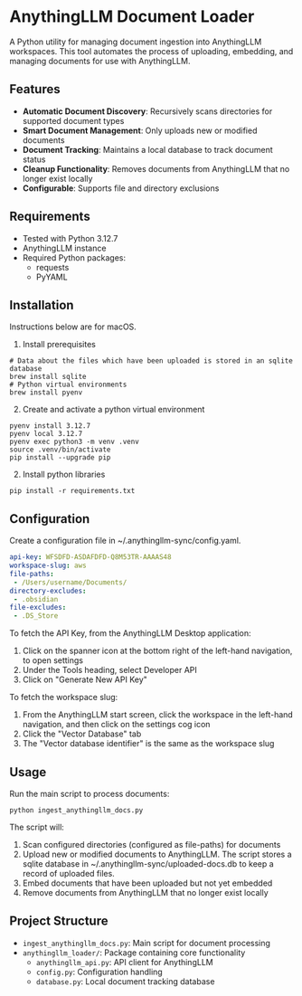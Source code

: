 # AnythingLLM Document Loader

A Python utility for managing document ingestion into AnythingLLM workspaces. 
This tool automates the process of uploading, embedding, and managing documents for use with AnythingLLM.

## Features

- **Automatic Document Discovery**: Recursively scans directories for supported document types
- **Smart Document Management**: Only uploads new or modified documents
- **Document Tracking**: Maintains a local database to track document status
- **Cleanup Functionality**: Removes documents from AnythingLLM that no longer exist locally
- **Configurable**: Supports file and directory exclusions

## Requirements

- Tested with Python 3.12.7
- AnythingLLM instance
- Required Python packages:
  - requests
  - PyYAML

## Installation

Instructions below are for macOS.

1. Install prerequisites

```shell
# Data about the files which have been uploaded is stored in an sqlite database
brew install sqlite
# Python virtual environments
brew install pyenv
```

2. Create and activate a python virtual environment

```shell
pyenv install 3.12.7 
pyenv local 3.12.7
pyenv exec python3 -m venv .venv
source .venv/bin/activate
pip install --upgrade pip
```

2. Install python libraries

```shell
pip install -r requirements.txt
```

## Configuration

Create a configuration file in ~/.anythingllm-sync/config.yaml.

```yaml
api-key: WFSDFD-ASDAFDFD-Q8M53TR-AAAAS48
workspace-slug: aws
file-paths:
 - /Users/username/Documents/
directory-excludes:
 - .obsidian
file-excludes:
 - .DS_Store
```

To fetch the API Key, from the AnythingLLM Desktop application:
1. Click on the spanner icon at the bottom right of the left-hand navigation, to open settings
2. Under the Tools heading, select Developer API
3. Click on "Generate New API Key"

To fetch the workspace slug:
1. From the AnythingLLM start screen, click the workspace in the left-hand navigation, and then click on the settings cog icon
2. Click the "Vector Database" tab
3. The "Vector database identifier" is the same as the workspace slug

## Usage

Run the main script to process documents:

```shell
python ingest_anythingllm_docs.py
```

The script will:
1. Scan configured directories (configured as file-paths) for documents
2. Upload new or modified documents to AnythingLLM.  The script stores a sqlite database in ~/.anythingllm-sync/uploaded-docs.db to keep a record of uploaded files.
3. Embed documents that have been uploaded but not yet embedded
4. Remove documents from AnythingLLM that no longer exist locally

## Project Structure

- `ingest_anythingllm_docs.py`: Main script for document processing
- `anythingllm_loader/`: Package containing core functionality
  - `anythingllm_api.py`: API client for AnythingLLM
  - `config.py`: Configuration handling
  - `database.py`: Local document tracking database